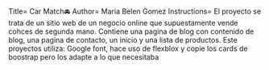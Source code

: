 Title= Car Match🚘 
Author= Maria Belen Gomez
Instructions= El proyecto se trata de un sitio web de un negocio online que supuestamente vende cohces de segunda mano. Contiene una pagina de blog con contenido de blog, una pagina de contacto, un inicio y una lista de productos. 
Este proyectos utiliza: Google font, hace uso de flexblox y copie los cards de boostrap pero los adapte a lo que necesitaba  
